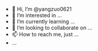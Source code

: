 - 👋 Hi, I’m @yangzuo0621
- 👀 I’m interested in ...
- 🌱 I’m currently learning ...
- 💞️ I’m looking to collaborate on ...
- 📫 How to reach me, just ...
- ...
<!---
yangzuo0621/yangzuo0621 is a ✨ special ✨ repository because its `README.md` (this file) appears on your GitHub profile.
You can click the Preview link to take a look at your changes.
--->
